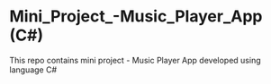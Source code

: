 # Mini_Project_-Music_Player_App (C#)
This repo contains mini project - Music Player App developed using language C#
 
